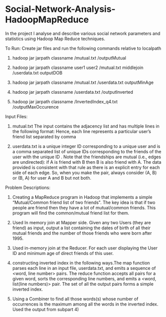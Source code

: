 # Social-Network-Analysis-HadoopMapReduce
In the project I analyse and describe various social network parameters and statistics using Hadoop Map Reduce techniques.

To Run:
Create jar files and run the following commands relative to localpath

1)    hadoop jar jarpath classname /mutual.txt /outputMutual


2)    hadoop jar jarpath classname user1 user2 /mutual.txt middlejoin /userdata.txt outputDOB


3)    hadoop jar jarpath classname /mutual.txt /userdata.txt outputMinAge


4)    hadoop jar jarpath classname /userdata.txt /outputInverted


5)    hadoop jar jarpath classname /InvertedIndex_q4.txt /outputMaxOccurence


Input Files:

1) mutual.txt
The input contains the adjacency list and has multiple lines in the following format:
<User><TAB><Friends>
Hence, each line represents a particular user’s friend list separated by comma
  
2) userdata.txt
<User> is a unique integer ID corresponding to a unique user and <Friends> is a comma separated list of unique IDs
corresponding to the friends of the user with the unique ID <User>. Note that the friendships are mutual (i.e., edges are undirected):
if A is friend with B then B is also friend with A. The data provided is consistent with that rule as there is an explicit entry 
for each side of each edge. So, when you make the pair, always consider (A, B) or (B, A) for 
user A and B but not both.
  

Problem Descriptions: 

1) Creating a MapReduce program in Hadoop that implements a simple “Mutual/Common 
friend list of two friends". The key idea is that if two people are friend then they have a lot of 
mutual/common friends. This program will find the common/mutual friend list for them.


2) Used In memory join at Mapper side. Given any two Users (they are friend) as input, output a list containing the dates of birth of all 
their mutual friends and the number of those friends who were born after 1995.

3) Used in-memory join at the Reducer. For each user displaying the User ID and minimum age of direct friends of this user.
  
4) constructing inverted index in the following ways.The map function parses each line in an input file, userdata.txt, and emits a sequence of <word, 
line number> pairs. The reduce function accepts all pairs for a given word, sorts the corresponding line numbers, and emits a <word, list(line numbers)> pair.
The set of all the output pairs forms a simple inverted index.
  
5) Using a Combiner to find all those words(s) whose number of occurrences is the maximum among all the words in 
the inverted index. Used the output from subpart 4)
